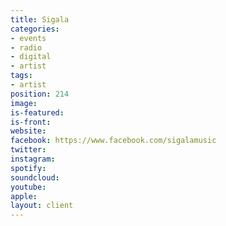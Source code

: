 ```yaml
---
title: Sigala
categories:
- events
- radio
- digital
- artist
tags:
- artist
position: 214
image: 
is-featured: 
is-front: 
website: 
facebook: https://www.facebook.com/sigalamusic
twitter: 
instagram: 
spotify: 
soundcloud: 
youtube: 
apple: 
layout: client
---
```


